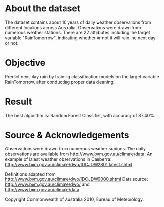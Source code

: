 # About the dataset
The dataset contains about 10 years of daily weather observations from different locations across Australia. 
Observations were drawn from numerous weather stations.
There are 22 attributes including the target variable "RainTomorrow",
indicating whether or not it will rain the next day or not.

# Objective  
Predict next-day rain by training classification models on the target variable RainTomorrow, after conducting proper data cleaning.

# Result
The best algorithm is: Random Forest Classifier, with accuracy of 87.40%.

# Source & Acknowledgements
Observations were drawn from numerous weather stations. The daily observations are available from http://www.bom.gov.au/climate/data.
An example of latest weather observations in Canberra: http://www.bom.gov.au/climate/dwo/IDCJDW2801.latest.shtml

Definitions adapted from http://www.bom.gov.au/climate/dwo/IDCJDW0000.shtml
Data source: http://www.bom.gov.au/climate/dwo/ and http://www.bom.gov.au/climate/data.

Copyright Commonwealth of Australia 2010, Bureau of Meteorology.
